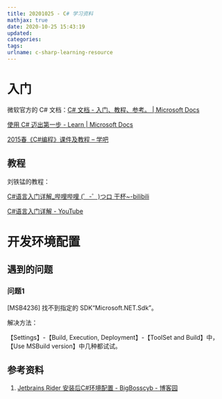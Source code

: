 ```yaml
---
title: 20201025 - C# 学习资料
mathjax: true
date: 2020-10-25 15:43:19
updated:
categories:
tags:
urlname: c-sharp-learning-resource
---
```




<!-- more -->



# 入门

微软官方的 C# 文档：[C# 文档 - 入门、教程、参考。 | Microsoft Docs](https://docs.microsoft.com/zh-cn/dotnet/csharp/)

[使用 C# 迈出第一步 - Learn | Microsoft Docs](https://docs.microsoft.com/zh-cn/learn/paths/csharp-first-steps//?WT.mc_id=reactor-1reg-reactor)

[2015春《C#编程》课件及教程 – 学吧](http://www.xuepub.com/52.html)



## 教程

刘铁锰的教程：

[C#语言入门详解_哔哩哔哩 (゜-゜)つロ 干杯~-bilibili](https://www.bilibili.com/video/av1422127/)

[C#语言入门详解 - YouTube](https://www.youtube.com/playlist?list=PLZX6sKChTg8GQxnABqxYGX2zLs4Hfa4Ca)



# 开发环境配置



## 遇到的问题

### 问题1

[MSB4236] 找不到指定的 SDK“Microsoft.NET.Sdk”。

解决方法：

【Settings】-【Build, Execution, Deployment】-【ToolSet and Build】中，【Use MSBuild version】中几种都试试。





## 参考资料

1. [Jetbrains Rider 安装后C#环境配置 - BigBosscyb - 博客园](https://www.cnblogs.com/bigbosscyb/p/12263832.html)

